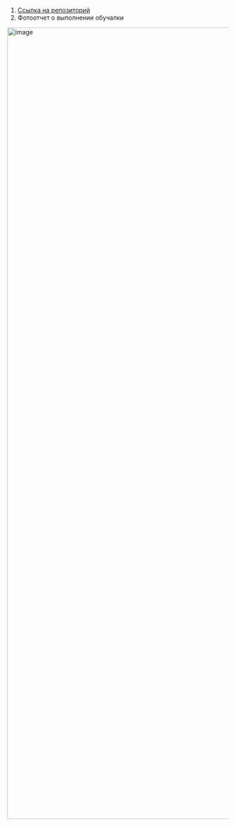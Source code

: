 1. [Ссылка на репозиторий](https://github.com/valeriyamardanova/valmarlen)
2. Фотоотчет о выполнении обучалки
<img width="2880" height="1800" alt="image" src="https://github.com/user-attachments/assets/20feda85-6dd7-44b1-be06-33f1ba02dee7" />
